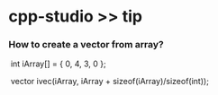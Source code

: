 cpp-studio >> tip
=================

### How to create a vector from array?

​    int iArray[] = { 0, 4, 3, 0 };

​    vector<int> ivec(iArray, iArray + sizeof(iArray)/sizeof(int));
